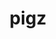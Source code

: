 ---
title: "pigz"
layout: cache
categories: [package, v0.19]
meta: {"versions": ["2.7"], "compilers": ["gcc@=11.1.0", "gcc@=7.3.1", "gcc@=7.5.0", "gcc@=8.4.0", "oneapi@=2022.1.0"], "oss": ["amzn2", "ubuntu18.04", "ubuntu20.04"], "platforms": ["linux"], "targets": ["aarch64", "neoverse_n1", "x86_64", "x86_64_v3"], "stacks": ["aws-ahug", "aws-ahug-aarch64", "aws-isc", "aws-isc-aarch64", "build_systems", "data-vis-sdk", "e4s", "e4s-oneapi", "ml-cpu", "ml-cuda", "ml-rocm", "radiuss", "radiuss-aws", "radiuss-aws-aarch64", "tutorial"], "num_specs": 7, "num_specs_by_stack": {"aws-isc-aarch64": 2, "aws-ahug-aarch64": 2, "radiuss-aws-aarch64": 2, "ml-cuda": 1, "aws-isc": 1, "aws-ahug": 1, "ml-rocm": 1, "ml-cpu": 1, "radiuss-aws": 1, "tutorial": 2, "build_systems": 1, "data-vis-sdk": 1, "radiuss": 1, "e4s": 1, "e4s-oneapi": 1}}
spec_details: [{"hash": "yr3dqpeql32b4ogpj4o7rbnydm72mjce", "compiler": "gcc@=7.3.1", "versions": ["2.7"], "os": "amzn2", "platform": "linux", "target": "aarch64", "variants": ["build_system=makefile"], "stacks": ["aws-isc-aarch64", "aws-ahug-aarch64", "radiuss-aws-aarch64"], "size": "-", "tarball": "https://binaries.spack.io/releases/v0.19/build_cache/linux-amzn2-aarch64/gcc-7.3.1/pigz-2.7/linux-amzn2-aarch64-gcc-7.3.1-pigz-2.7-yr3dqpeql32b4ogpj4o7rbnydm72mjce.spack"}, {"hash": "g4c2rlqz5u7ph4udyu525k33misuggg3", "compiler": "gcc@=7.3.1", "versions": ["2.7"], "os": "amzn2", "platform": "linux", "target": "neoverse_n1", "variants": ["build_system=makefile"], "stacks": ["aws-isc-aarch64", "aws-ahug-aarch64", "radiuss-aws-aarch64"], "size": "-", "tarball": "https://binaries.spack.io/releases/v0.19/build_cache/linux-amzn2-neoverse_n1/gcc-7.3.1/pigz-2.7/linux-amzn2-neoverse_n1-gcc-7.3.1-pigz-2.7-g4c2rlqz5u7ph4udyu525k33misuggg3.spack"}, {"hash": "vhgbwfgo2sddfmuh5r5mnwi4p4knqlmo", "compiler": "gcc@=7.3.1", "versions": ["2.7"], "os": "amzn2", "platform": "linux", "target": "x86_64_v3", "variants": ["build_system=makefile"], "stacks": ["ml-cuda", "aws-isc", "aws-ahug", "ml-rocm", "ml-cpu", "radiuss-aws"], "size": "-", "tarball": "https://binaries.spack.io/releases/v0.19/build_cache/linux-amzn2-x86_64_v3/gcc-7.3.1/pigz-2.7/linux-amzn2-x86_64_v3-gcc-7.3.1-pigz-2.7-vhgbwfgo2sddfmuh5r5mnwi4p4knqlmo.spack"}, {"hash": "wod35nye4qcrkbopr23zoy5qb3ywp3v3", "compiler": "gcc@=7.5.0", "versions": ["2.7"], "os": "ubuntu18.04", "platform": "linux", "target": "x86_64", "variants": ["build_system=makefile"], "stacks": ["tutorial", "build_systems", "data-vis-sdk", "radiuss"], "size": "-", "tarball": "https://binaries.spack.io/releases/v0.19/build_cache/linux-ubuntu18.04-x86_64/gcc-7.5.0/pigz-2.7/linux-ubuntu18.04-x86_64-gcc-7.5.0-pigz-2.7-wod35nye4qcrkbopr23zoy5qb3ywp3v3.spack"}, {"hash": "e26fcidlsquml74w46qpki54bfslbqre", "compiler": "gcc@=11.1.0", "versions": ["2.7"], "os": "ubuntu20.04", "platform": "linux", "target": "x86_64", "variants": ["build_system=makefile"], "stacks": ["e4s"], "size": "-", "tarball": "https://binaries.spack.io/releases/v0.19/build_cache/linux-ubuntu20.04-x86_64/gcc-11.1.0/pigz-2.7/linux-ubuntu20.04-x86_64-gcc-11.1.0-pigz-2.7-e26fcidlsquml74w46qpki54bfslbqre.spack"}, {"hash": "x4i7we6fzr35b7lqatx74m6llcwyrkyp", "compiler": "gcc@=8.4.0", "versions": ["2.7"], "os": "ubuntu18.04", "platform": "linux", "target": "x86_64", "variants": ["build_system=makefile"], "stacks": ["tutorial"], "size": "-", "tarball": "https://binaries.spack.io/releases/v0.19/build_cache/linux-ubuntu18.04-x86_64/gcc-8.4.0/pigz-2.7/linux-ubuntu18.04-x86_64-gcc-8.4.0-pigz-2.7-x4i7we6fzr35b7lqatx74m6llcwyrkyp.spack"}, {"hash": "fkwg7ihysst5liq5hxao7du7v5ooo2bj", "compiler": "oneapi@=2022.1.0", "versions": ["2.7"], "os": "ubuntu20.04", "platform": "linux", "target": "x86_64", "variants": ["build_system=makefile"], "stacks": ["e4s-oneapi"], "size": "-", "tarball": "https://binaries.spack.io/releases/v0.19/build_cache/linux-ubuntu20.04-x86_64/oneapi-2022.1.0/pigz-2.7/linux-ubuntu20.04-x86_64-oneapi-2022.1.0-pigz-2.7-fkwg7ihysst5liq5hxao7du7v5ooo2bj.spack"}]
---